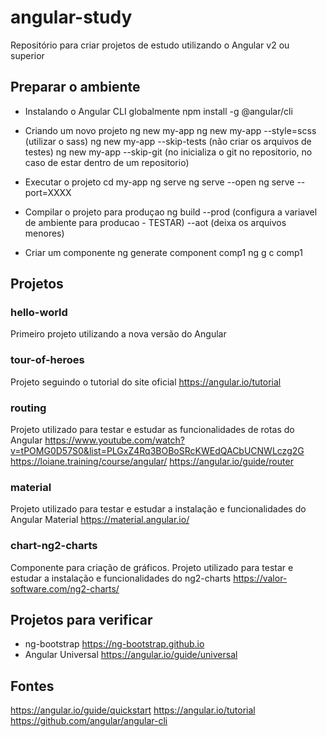 # angular-study
Repositório para criar projetos de estudo utilizando o Angular v2 ou superior

## Preparar o ambiente

- Instalando o Angular CLI globalmente
npm install -g @angular/cli

- Criando um novo projeto
ng new my-app
ng new my-app --style=scss (utilizar o sass)
ng new my-app --skip-tests (não criar os arquivos de testes)
ng new my-app --skip-git (no inicializa o git no repositorio, no caso de estar dentro de um repositorio)

- Executar o projeto
cd my-app
ng serve
ng serve --open
ng serve --port=XXXX

- Compilar o projeto para produçao
ng build
    --prod (configura a variavel de ambiente para producao - TESTAR)
    --aot (deixa os arquivos menores)

- Criar um componente
ng generate component comp1
ng g c comp1

## Projetos

### hello-world
Primeiro projeto utilizando a nova versão do Angular

### tour-of-heroes
Projeto seguindo o tutorial do site oficial
https://angular.io/tutorial

### routing
Projeto utilizado para testar e estudar as funcionalidades de rotas do Angular
https://www.youtube.com/watch?v=tPOMG0D57S0&list=PLGxZ4Rq3BOBoSRcKWEdQACbUCNWLczg2G
https://loiane.training/course/angular/ 
https://angular.io/guide/router

### material
Projeto utilizado para testar e estudar a instalação e funcionalidades do Angular Material
https://material.angular.io/

### chart-ng2-charts
Componente para criação de gráficos. Projeto utilizado para testar e estudar a instalação e funcionalidades do ng2-charts
https://valor-software.com/ng2-charts/

## Projetos para verificar
- ng-bootstrap <https://ng-bootstrap.github.io>
- Angular Universal <https://angular.io/guide/universal>

## Fontes
https://angular.io/guide/quickstart
https://angular.io/tutorial
https://github.com/angular/angular-cli
